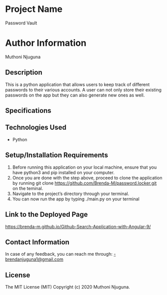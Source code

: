 # Project Name

  Password Vault

# Author Information

  Muthoni Njuguna 

## Description

 This is a python application that allows users to keep track of different passwords to their various accounts. A user can not only store their existing passwords on the app but they can also generate new ones as well. 

## Specifications 

## Technologies Used

  - Python

## Setup/Installation Requirements

  1. Before running this application on your local machine, ensure that you have python3 and pip installed on your computer.
  2. Once you are done with the step above, proceed to clone the application by running git clone https://github.com/Brenda-M/password.locker.git on the teminal. 
  3. Navigate to the project’s directory through your terminal. 
  4. You can now run the app by typing ./main.py on your terminal

## Link to the Deployed Page

https://brenda-m.github.io/Github-Search-Application-with-Angular-9/

## Contact Information

In case of any feedback, you can reach me through:
  -brendanjuguna1@gmail.com

## License

The MIT License (MIT)
Copyright (c) 2020 Muthoni Njuguna.
